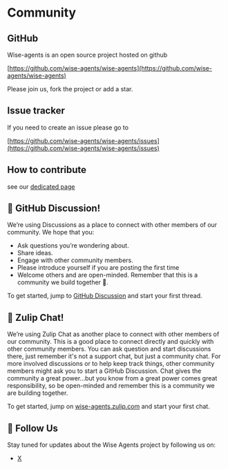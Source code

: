 # Community 

## GitHub

Wise-agents is an open source project hosted on github

[https://github.com/wise-agents/wise-agents](https://github.com/wise-agents/wise-agents)

Please join us, fork the project or add a star. 

## Issue tracker
If you need to create an issue please go to 
 
[https://github.com/wise-agents/wise-agents/issues](https://github.com/wise-agents/wise-agents/issues)

## How to contribute 
see our [dedicated page](contributing.md)

## 👋 GitHub Discussion!
  We’re using Discussions as a place to connect with other members of our community. We hope that you:
  * Ask questions you’re wondering about.
  * Share ideas.
  * Engage with other community members.
  * Please introduce yourself if you are posting the first time
  * Welcome others and are open-minded. Remember that this is a community we
  build together 💪.

  To get started, jump to [GitHub Discussion](https://github.com/wise-agents/wise-agents/discussions) and start your first thread.

## 👋 Zulip Chat!
  We’re using Zulip Chat as another place to connect with other members of our community. 
  This is a good place to connect directly and quickly with other community members.
  You can ask question and start discussions there, just remember it's not a support chat, but just a community chat.
  For more involved discussions or to help keep track things, other community members might ask you to start a GitHub Discussion.
  Chat gives the community a great power...but you know from a great power comes great responsibility, so be open-minded and remember this is a community we are building together.

  To get started, jump on [wise-agents.zulip.com](https://wise-agents.zulipchat.com/) and start your first chat.

## 👀 Follow Us
  Stay tuned for updates about the Wise Agents project by following us on:
  * [X ](https://twitter.com/OpenWiseAgents)